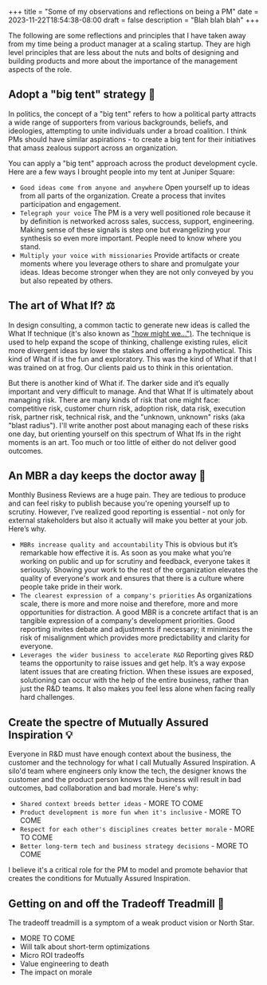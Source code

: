 +++
title = "Some of my observations and reflections on being a PM"
date = 2023-11-22T18:54:38-08:00
draft = false
description = "Blah blah blah"
+++

The following are some reflections and principles that I have taken away from my time being a product manager at a scaling startup. They are high level principles that are less about the nuts and bolts of designing and building products and more about the importance of the management aspects of the role.

## Adopt a "big tent" strategy 🎪

In politics, the concept of a "big tent" refers to how a political party attracts a wide range of supporters from various backgrounds, beliefs, and ideologies, attempting to unite individuals under a broad coalition. I think PMs should have similar aspirations - to create a big tent for their initiatives that amass zealous support across an organization. 

You can apply a "big tent" approach across the product development cycle. Here are a few ways I brought people into my tent at Juniper Square: 
- `Good ideas come from anyone and anywhere` Open yourself up to ideas from all parts of the organization. Create a process that invites participation and engagement. 
- `Telegraph your voice` The PM is a very well positioned role because it by definition is networked across sales, success, support, engineering. Making sense of these signals is step one but evangelizing your synthesis so even more important. People need to know where you stand.
- `Multiply your voice with missionaries` Provide artifacts or create moments where you leverage others to share and promulgate your ideas. Ideas become stronger when they are not only conveyed by you but also repeated by others.

## The art of What If? ⚖️    

In design consulting, a common tactic to generate new ideas is called the What If technique (it's also known as ["how might we...")](https://www.frog.co/work/frogthink). The technique is used to help expand the scope of thinking, challenge existing rules, elicit more divergent ideas by lower the stakes and offering a hypothetical. This kind of What if is the fun and exploratory. This was the kind of What if that I was trained on at frog. Our clients paid us to think in this orientation.

But there is another kind of What if. The darker side and it’s equally important and very difficult to manage. And that What If is ultimately about managing risk. There are many kinds of risk that one might face: competitive risk, customer churn risk, adoption risk, data risk, execution risk, partner risk, technical risk, and the "unknown, unknown" risks (aka "blast radius"). I'll write another post about managing each of these risks one day, but orienting yourself on this spectrum of What Ifs in the right moments is an art. Too much or too little of either do not deliver good outcomes. 

## An MBR a day keeps the doctor away 🔎

Monthly Business Reviews are a huge pain. They are tedious to produce and can feel risky to publish because you're opening yourself up to scrutiny. However, I’ve realized good reporting is essential - not only for external stakeholders but also it actually will make you better at your job. Here’s why. 
- `MBRs increase quality and accountability` This is obvious but it’s remarkable how effective it is. As soon as you make what you’re working on public and up for scrutiny and feedback, everyone takes it seriously. Showing your work to the rest of the organization elevates the quality of everyone's work and ensures that there is a culture where people take pride in their work.  
- `The clearest expression of a company's priorities` As organizations scale, there is more and more noise and therefore, more and more opportunities for distraction. A good MBR is a concrete artifact that is an tangible expression of a company's development priorities. Good reporting invites debate and adjustments if necessary; it minimizes the risk of misalignment which provides more predictability and clarity for everyone.
- `Leverages the wider business to accelerate R&D` Reporting gives R&D teams the opportunity to raise issues and get help. It’s a way expose latent issues that are creating friction. When these issues are exposed, solutioning can occur with the help of the entire business, rather than just the R&D teams. It also makes you feel less alone when facing really hard challenges.

## Create the spectre of Mutually Assured Inspiration 💡

Everyone in R&D must have enough context about the business, the customer and the technology for what I call Mutually Assured Inspiration. A silo'd team where engineers only know the tech, the designer knows the customer and the product person knows the business will result in bad outcomes, bad collaboration and bad morale. Here's why:
- `Shared context breeds better ideas` - MORE TO COME 
- `Product development is more fun when it's inclusive` - MORE TO COME 
- `Respect for each other's disciplines creates better morale` - MORE TO COME 
- `Better long-term tech and business strategy decisions` - MORE TO COME 

I believe it's a critical role for the PM to model and promote behavior that creates the conditions for Mutually Assured Inspiration. 

## Getting on and off the Tradeoff Treadmill 🏃

The tradeoff treadmill is a symptom of a weak product vision or North Star.

- MORE TO COME
- Will talk about short-term optimizations
- Micro ROI tradeoffs
- Value engineering to death 
- The impact on morale

 